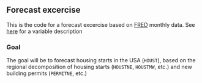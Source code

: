 ## Forecast excercise

This is the code for a forecast excercise based on [FRED](https://research.stlouisfed.org/wp/more/2015-012) monthly data. See [here](https://s3.amazonaws.com/files.fred.stlouisfed.org/fred-md/Appendix_Tables_Update.pdf) for a variable description

### Goal

The goal will be to forecast housing starts in the USA (`HOUST`), based on the regional decomposition of housing starts (`HOUSTNE`, `HOUSTMW`, etc.) and new building permits (`PERMITNE`, etc.)